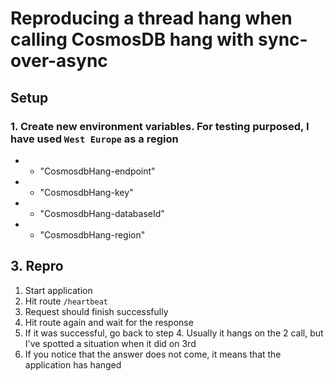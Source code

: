 # Reproducing a thread hang when calling CosmosDB hang with sync-over-async 

## Setup

### 1. Create new environment variables. For testing purposed, I have used `West Europe` as a region

- - "CosmosdbHang-endpoint"
- - "CosmosdbHang-key"
- - "CosmosdbHang-databaseId"
- - "CosmosdbHang-region"

## 3. Repro

1. Start application
2. Hit route `/heartbeat`
3. Request should finish successfully
4. Hit route again and wait for the response
5. If it was successful, go back to step 4. Usually it hangs on the 2 call, but I've spotted a situation when it did on 3rd
6. If you notice that the answer does not come, it means that the application has hanged